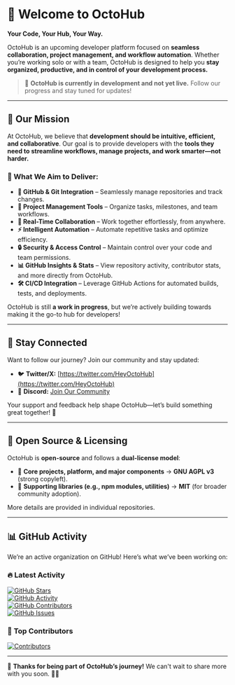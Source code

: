 # 🐙 Welcome to OctoHub  

**Your Code, Your Hub, Your Way.**  

OctoHub is an upcoming developer platform focused on **seamless collaboration, project management, and workflow automation**. Whether you’re working solo or with a team, OctoHub is designed to help you **stay organized, productive, and in control of your development process.**  

> 🚧 **OctoHub is currently in development and not yet live.** Follow our progress and stay tuned for updates!  

---

## 🚀 Our Mission  

At OctoHub, we believe that **development should be intuitive, efficient, and collaborative**. Our goal is to provide developers with the **tools they need to streamline workflows, manage projects, and work smarter—not harder.**  

### 🌟 What We Aim to Deliver:  
- **🔗 GitHub & Git Integration** – Seamlessly manage repositories and track changes.  
- **📌 Project Management Tools** – Organize tasks, milestones, and team workflows.  
- **💬 Real-Time Collaboration** – Work together effortlessly, from anywhere.  
- **⚡ Intelligent Automation** – Automate repetitive tasks and optimize efficiency.  
- **🔒 Security & Access Control** – Maintain control over your code and team permissions.  
- **📊 GitHub Insights & Stats** – View repository activity, contributor stats, and more directly from OctoHub.  
- **🛠️ CI/CD Integration** – Leverage GitHub Actions for automated builds, tests, and deployments.  

OctoHub is still **a work in progress**, but we’re actively building towards making it the go-to hub for developers!  

---

## 📢 Stay Connected  

Want to follow our journey? Join our community and stay updated:  

- 🐦 **Twitter/X:** [https://twitter.com/HeyOctoHub](https://twitter.com/HeyOctoHub)  
- 💬 **Discord:** [Join Our Community](https://discord.gg/YdK8CbaK)  

Your support and feedback help shape OctoHub—let’s build something great together! 🚀  

---

## 🔧 Open Source & Licensing  

OctoHub is **open-source** and follows a **dual-license model**:  

- 🔹 **Core projects, platform, and major components** → **GNU AGPL v3** (strong copyleft).  
- 🔹 **Supporting libraries (e.g., npm modules, utilities)** → **MIT** (for broader community adoption).  

More details are provided in individual repositories.  

---

## 📊 GitHub Activity  

We’re an active organization on GitHub! Here’s what we’ve been working on:  

### 🔥 **Latest Activity**  
[![GitHub Stars](https://img.shields.io/github/stars/OctoHubOSS?label=Stars)](https://github.com/OctoHubOSS)  
[![GitHub Activity](https://img.shields.io/github/commit-activity/m/OctoHubOSS/Website?label=Commits&logo=github)](https://github.com/OctoHubOSS/Website)  
[![GitHub Contributors](https://img.shields.io/github/contributors/OctoHubOSS/Website?label=Contributors)](https://github.com/OctoHubOSS/Website)  
[![GitHub Issues](https://img.shields.io/github/issues/OctoHubOSS/Website?label=Issues)](https://github.com/OctoHubOSS/Website)  

### 👥 **Top Contributors**  
[![Contributors](https://contrib.rocks/image?repo=OctoHubOSS/Website)](https://github.com/OctoHubOSS/Website)  

---

🚀 **Thanks for being part of OctoHub’s journey!** We can't wait to share more with you soon. 🐙✨  
